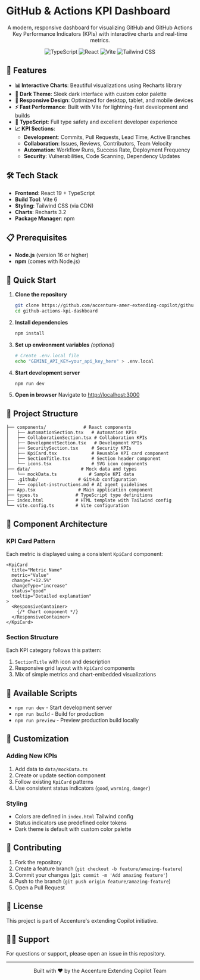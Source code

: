 # GitHub & Actions KPI Dashboard

<div align="center">

A modern, responsive dashboard for visualizing GitHub and GitHub Actions Key Performance Indicators (KPIs) with interactive charts and real-time metrics.

![TypeScript](https://img.shields.io/badge/TypeScript-007ACC?style=for-the-badge&logo=typescript&logoColor=white)
![React](https://img.shields.io/badge/React-20232A?style=for-the-badge&logo=react&logoColor=61DAFB)
![Vite](https://img.shields.io/badge/Vite-646CFF?style=for-the-badge&logo=vite&logoColor=white)
![Tailwind CSS](https://img.shields.io/badge/Tailwind_CSS-38B2AC?style=for-the-badge&logo=tailwind-css&logoColor=white)

</div>

## 🚀 Features

- **📊 Interactive Charts**: Beautiful visualizations using Recharts library
- **🌙 Dark Theme**: Sleek dark interface with custom color palette
- **📱 Responsive Design**: Optimized for desktop, tablet, and mobile devices
- **⚡ Fast Performance**: Built with Vite for lightning-fast development and builds
- **🔧 TypeScript**: Full type safety and excellent developer experience
- **📈 KPI Sections**:
  - **Development**: Commits, Pull Requests, Lead Time, Active Branches
  - **Collaboration**: Issues, Reviews, Contributors, Team Velocity
  - **Automation**: Workflow Runs, Success Rate, Deployment Frequency
  - **Security**: Vulnerabilities, Code Scanning, Dependency Updates

## 🛠️ Tech Stack

- **Frontend**: React 19 + TypeScript
- **Build Tool**: Vite 6
- **Styling**: Tailwind CSS (via CDN)
- **Charts**: Recharts 3.2
- **Package Manager**: npm

## 📋 Prerequisites

- **Node.js** (version 16 or higher)
- **npm** (comes with Node.js)

## 🚀 Quick Start

1. **Clone the repository**
   ```bash
   git clone https://github.com/accenture-amer-extending-copilot/github-actions-kpi-dashboard.git
   cd github-actions-kpi-dashboard
   ```

2. **Install dependencies**
   ```bash
   npm install
   ```

3. **Set up environment variables** *(optional)*
   ```bash
   # Create .env.local file
   echo "GEMINI_API_KEY=your_api_key_here" > .env.local
   ```

4. **Start development server**
   ```bash
   npm run dev
   ```

5. **Open in browser**
   Navigate to [http://localhost:3000](http://localhost:3000)

## 📁 Project Structure

```
├── components/              # React components
│   ├── AutomationSection.tsx   # Automation KPIs
│   ├── CollaborationSection.tsx # Collaboration KPIs  
│   ├── DevelopmentSection.tsx   # Development KPIs
│   ├── SecuritySection.tsx     # Security KPIs
│   ├── KpiCard.tsx             # Reusable KPI card component
│   ├── SectionTitle.tsx        # Section header component
│   └── icons.tsx               # SVG icon components
├── data/                   # Mock data and types
│   └── mockData.ts            # Sample KPI data
├── .github/               # GitHub configuration
│   └── copilot-instructions.md # AI agent guidelines
├── App.tsx                # Main application component
├── types.ts              # TypeScript type definitions
├── index.html            # HTML template with Tailwind config
└── vite.config.ts        # Vite configuration
```

## 🎨 Component Architecture

### KPI Card Pattern
Each metric is displayed using a consistent `KpiCard` component:

```tsx
<KpiCard
  title="Metric Name"
  metric="Value"
  change="+12.5%"
  changeType="increase"
  status="good"
  tooltip="Detailed explanation"
>
  <ResponsiveContainer>
    {/* Chart component */}
  </ResponsiveContainer>
</KpiCard>
```

### Section Structure
Each KPI category follows this pattern:
1. `SectionTitle` with icon and description
2. Responsive grid layout with `KpiCard` components
3. Mix of simple metrics and chart-embedded visualizations

## 🔧 Available Scripts

- `npm run dev` - Start development server
- `npm run build` - Build for production
- `npm run preview` - Preview production build locally

## 🎯 Customization

### Adding New KPIs
1. Add data to `data/mockData.ts`
2. Create or update section component
3. Follow existing `KpiCard` patterns
4. Use consistent status indicators (`good`, `warning`, `danger`)

### Styling
- Colors are defined in `index.html` Tailwind config
- Status indicators use predefined color tokens
- Dark theme is default with custom color palette

## 🤝 Contributing

1. Fork the repository
2. Create a feature branch (`git checkout -b feature/amazing-feature`)
3. Commit your changes (`git commit -m 'Add amazing feature'`)
4. Push to the branch (`git push origin feature/amazing-feature`)
5. Open a Pull Request

## 📄 License

This project is part of Accenture's extending Copilot initiative.

## 🙋‍♂️ Support

For questions or support, please open an issue in this repository.

---

<div align="center">
Built with ❤️ by the Accenture Extending Copilot Team
</div>
